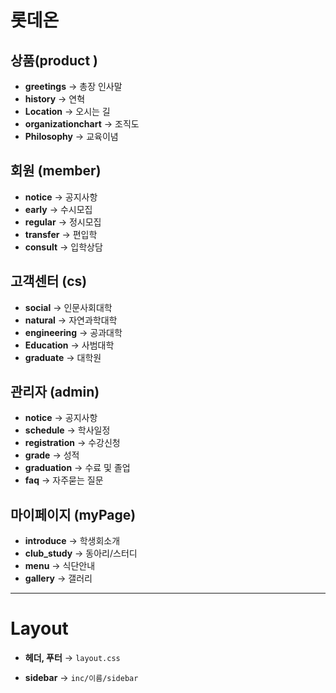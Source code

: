 # 롯데온

## 상품(product )
- **greetings** → 총장 인사말
- **history** → 연혁
- **Location** → 오시는 길
- **organizationchart** → 조직도
- **Philosophy** → 교육이념

## 회원 (member)
- **notice** → 공지사항
- **early** → 수시모집
- **regular** → 정시모집
- **transfer** → 편입학
- **consult** → 입학상담

##  고객센터 (cs)
- **social** → 인문사회대학
- **natural** → 자연과학대학
- **engineering** → 공과대학
- **Education** → 사범대학
- **graduate** → 대학원

## 관리자 (admin)
- **notice** → 공지사항
- **schedule** → 학사일정
- **registration** → 수강신청
- **grade** → 성적 
- **graduation** → 수료 및 졸업
- **faq** → 자주묻는 질문

## 마이페이지 (myPage)
- **introduce** → 학생회소개
- **club_study** → 동아리/스터디
- **menu** → 식단안내
- **gallery** → 갤러리









---

# Layout

- **헤더, 푸터** → `layout.css`

- **sidebar** → `inc/이름/sidebar`
